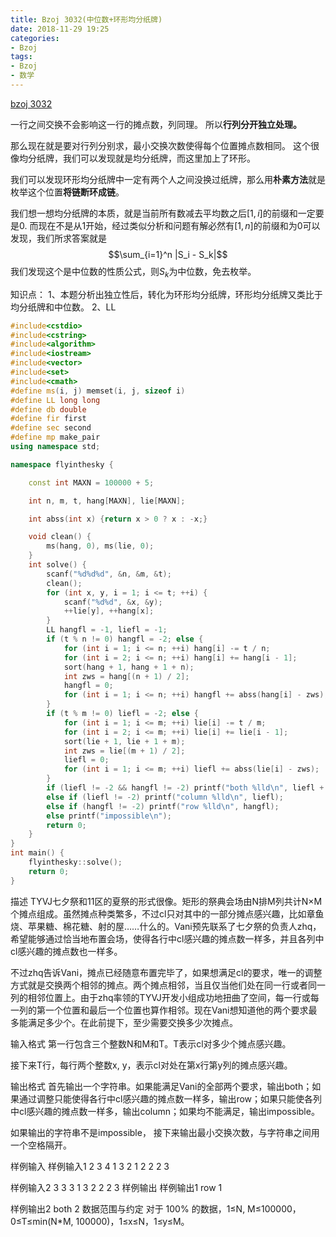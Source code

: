 ```yaml
---
title: Bzoj 3032(中位数+环形均分纸牌)
date: 2018-11-29 19:25
categories:
- Bzoj
tags:
- Bzoj
- 数学
---
```

[bzoj 3032](http://www.lydsy.com/JudgeOnline/problem.php?id=3032)

一行之间交换不会影响这一行的摊点数，列同理。
所以**行列分开独立处理。**

那么现在就是要对行列分别求，最小交换次数使得每个位置摊点数相同。
这个很像均分纸牌，我们可以发现就是均分纸牌，而这里加上了环形。

我们可以发现环形均分纸牌中一定有两个人之间没换过纸牌，那么用**朴素方法**就是枚举这个位置**将链断环成链**。

我们想一想均分纸牌的本质，就是当前所有数减去平均数之后$[1,i]$的前缀和一定要是0.
而现在不是从1开始，经过类似分析和问题有解必然有$[1,n]$的前缀和为0可以发现，我们所求答案就是
$$\sum_{i=1}^n |S_i - S_k|$$
我们发现这个是中位数的性质公式，则$S_k​$为中位数，免去枚举。

<!-- more -->
知识点：
1、本题分析出独立性后，转化为环形均分纸牌，环形均分纸牌又类比于均分纸牌和中位数。
2、LL

```c++
#include<cstdio> 
#include<cstring>
#include<algorithm>
#include<iostream>
#include<vector>
#include<set>
#include<cmath>
#define ms(i, j) memset(i, j, sizeof i)
#define LL long long
#define db double
#define fir first
#define sec second
#define mp make_pair
using namespace std;

namespace flyinthesky {

	const int MAXN = 100000 + 5;

	int n, m, t, hang[MAXN], lie[MAXN];

	int abss(int x) {return x > 0 ? x : -x;}

	void clean() {
		ms(hang, 0), ms(lie, 0);
	}
	int solve() {
		scanf("%d%d%d", &n, &m, &t);
		clean();
		for (int x, y, i = 1; i <= t; ++i) {
			scanf("%d%d", &x, &y);
			++lie[y], ++hang[x];
		}
		LL hangfl = -1, liefl = -1;
		if (t % n != 0) hangfl = -2; else {
			for (int i = 1; i <= n; ++i) hang[i] -= t / n;
			for (int i = 2; i <= n; ++i) hang[i] += hang[i - 1];
			sort(hang + 1, hang + 1 + n);
			int zws = hang[(n + 1) / 2];
			hangfl = 0;
			for (int i = 1; i <= n; ++i) hangfl += abss(hang[i] - zws);
		}
		if (t % m != 0) liefl = -2; else {
			for (int i = 1; i <= m; ++i) lie[i] -= t / m;
			for (int i = 2; i <= m; ++i) lie[i] += lie[i - 1];
			sort(lie + 1, lie + 1 + m);
			int zws = lie[(m + 1) / 2];
			liefl = 0;
			for (int i = 1; i <= m; ++i) liefl += abss(lie[i] - zws);			
		}
		if (liefl != -2 && hangfl != -2) printf("both %lld\n", liefl + hangfl);
		else if (liefl != -2) printf("column %lld\n", liefl);
		else if (hangfl != -2) printf("row %lld\n", hangfl);
		else printf("impossible\n");
		return 0; 
	}
}
int main() {
	flyinthesky::solve();
	return 0;
}
```

描述
TYVJ七夕祭和11区的夏祭的形式很像。矩形的祭典会场由N排M列共计N×M个摊点组成。虽然摊点种类繁多，不过cl只对其中的一部分摊点感兴趣，比如章鱼烧、苹果糖、棉花糖、射的屋……什么的。Vani预先联系了七夕祭的负责人zhq，希望能够通过恰当地布置会场，使得各行中cl感兴趣的摊点数一样多，并且各列中cl感兴趣的摊点数也一样多。

不过zhq告诉Vani，摊点已经随意布置完毕了，如果想满足cl的要求，唯一的调整方式就是交换两个相邻的摊点。两个摊点相邻，当且仅当他们处在同一行或者同一列的相邻位置上。由于zhq率领的TYVJ开发小组成功地扭曲了空间，每一行或每一列的第一个位置和最后一个位置也算作相邻。现在Vani想知道他的两个要求最多能满足多少个。在此前提下，至少需要交换多少次摊点。

输入格式
第一行包含三个整数N和M和T。T表示cl对多少个摊点感兴趣。

接下来T行，每行两个整数x, y，表示cl对处在第x行第y列的摊点感兴趣。

输出格式
首先输出一个字符串。如果能满足Vani的全部两个要求，输出both；如果通过调整只能使得各行中cl感兴趣的摊点数一样多，输出row；如果只能使各列中cl感兴趣的摊点数一样多，输出column；如果均不能满足，输出impossible。

如果输出的字符串不是impossible， 接下来输出最小交换次数，与字符串之间用一个空格隔开。

样例输入
样例输入1
2 3 4
1 3
2 1
2 2
2 3

样例输入2
3 3 3
1 3
2 2
2 3
样例输出
样例输出1
row 1

样例输出2
both 2
数据范围与约定
对于 100% 的数据，1≤N, M≤100000，0≤T≤min(N*M, 100000)，1≤x≤N，1≤y≤M。